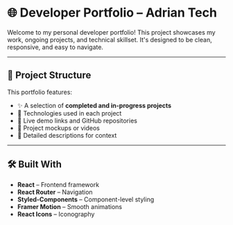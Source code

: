# 🌐 Developer Portfolio – Adrian Tech

Welcome to my personal developer portfolio! This project showcases my work, ongoing projects, and technical skillset. It's designed to be clean, responsive, and easy to navigate.

---

## 📁 Project Structure

This portfolio features:

- ✨ A selection of **completed and in-progress projects**
- 🧰 Technologies used in each project
- 🔗 Live demo links and GitHub repositories
- 📸 Project mockups or videos
- 📄 Detailed descriptions for context

---

## 🛠️ Built With

- **React** – Frontend framework
- **React Router** – Navigation
- **Styled-Components** – Component-level styling
- **Framer Motion** – Smooth animations
- **React Icons** – Iconography



